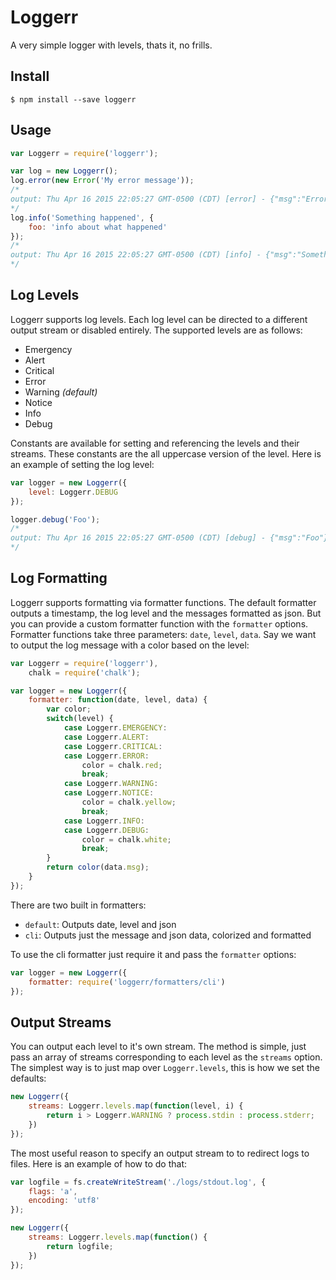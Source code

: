 # Loggerr

A very simple logger with levels, thats it, no frills.

## Install

```
$ npm install --save loggerr
```

## Usage

```javascript
var Loggerr = require('loggerr');

var log = new Loggerr();
log.error(new Error('My error message'));
/*
output: Thu Apr 16 2015 22:05:27 GMT-0500 (CDT) [error] - {"msg":"Error: My error message\n<STACK TRACE>"}
*/
log.info('Something happened', {
	foo: 'info about what happened'
});
/*
output: Thu Apr 16 2015 22:05:27 GMT-0500 (CDT) [info] - {"msg":"Something happened","foo":"info about what happened"}
*/
```

## Log Levels

Loggerr supports log levels.  Each log level can be directed to a different output stream or disabled entirely.  The supported levels are as follows:

- Emergency
- Alert
- Critical
- Error
- Warning *(default)*
- Notice
- Info
- Debug

Constants are available for setting and referencing the levels and their streams.  These constants are the all uppercase version of the level.  Here is an example of setting the log level:

```javascript
var logger = new Loggerr({
	level: Loggerr.DEBUG
});

logger.debug('Foo');
/*
output: Thu Apr 16 2015 22:05:27 GMT-0500 (CDT) [debug] - {"msg":"Foo"}
*/
```

## Log Formatting

Loggerr supports formatting via formatter functions.  The default formatter outputs a timestamp, the log level and the messages formatted as json.  But you can provide a custom formatter function with the `formatter` options.  Formatter functions take three parameters: `date`, `level`, `data`.  Say we want to output the log message with a color based on the level:

```javascript
var Loggerr = require('loggerr'),
	chalk = require('chalk');

var logger = new Loggerr({
	formatter: function(date, level, data) {
		var color;
		switch(level) {
			case Loggerr.EMERGENCY:
			case Loggerr.ALERT:
			case Loggerr.CRITICAL:
			case Loggerr.ERROR:
				color = chalk.red;
				break;
			case Loggerr.WARNING:
			case Loggerr.NOTICE:
				color = chalk.yellow;
				break;
			case Loggerr.INFO:
			case Loggerr.DEBUG:
				color = chalk.white;
				break;
		}
		return color(data.msg);
	}
});
```

There are two built in formatters:

- `default`: Outputs date, level and json
- `cli`: Outputs just the message and json data, colorized and formatted

To use the cli formatter just require it and pass the `formatter` options:

```javascript
var logger = new Loggerr({
	formatter: require('loggerr/formatters/cli')
});
```

## Output Streams

You can output each level to it's own stream.  The method is simple, just pass an array of streams corresponding to each level as the `streams` option.  The simplest way is to just map over `Loggerr.levels`, this is how we set the defaults:

```javascript
new Loggerr({
	streams: Loggerr.levels.map(function(level, i) {
		return i > Loggerr.WARNING ? process.stdin : process.stderr;
	})
});
```

The most useful reason to specify an output stream to to redirect logs to files.  Here is an example of how to do that:

```javascript
var logfile = fs.createWriteStream('./logs/stdout.log', {
	flags: 'a',
	encoding: 'utf8'
});

new Loggerr({
	streams: Loggerr.levels.map(function() {
		return logfile;
	})
});
```
